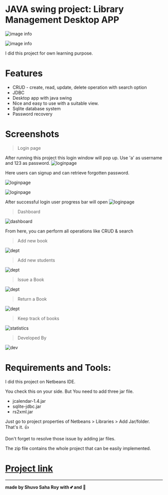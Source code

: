 # JAVA swing project: Library Management Desktop APP

![image info](project_images/ds.svg)
<!-- ![](https://img.shields.io/github/repo-size/itsvinayak/weather-app.svg?label=Repo%20size&style=flat-square)&nbsp; -->
![image info](project_images/made-with-java.svg)

I did this project for own learning purpose.

# Features
* CRUD - create, read, update, delete operation with search option
* JDBC
* Desktop app with java swing
* Nice and easy to use with a suitable view.
* Sqlite database system
* Password recovery


# Screenshots
> Login page

After running this project this login window will pop up.
Use 'a' as username and  123 as password.
![loginpage](project_images/login.png)

Here users can signup and can retrieve forgotten password.

![loginpage](project_images/signup.png)

![loginpage](project_images/forgetpassword.png)

After successful login user progress bar will open
![loginpage](project_images/loginprogress.png)

> Dashboard

![dashboard](project_images/dashboard.png)

From here, you can perform all operations like CRUD & search

> Add new book

![dept](project_images/newbook.png)

> Add new students

![dept](project_images/new_student.png)

> Issue a Book

![dept](project_images/issue_book.png)

> Return a Book

![dept](project_images/return_book.png)

>Keep track of books

![statistics](project_images/statistics.png)

> Developed By

![dev](project_images/about.png)


# Requirements and Tools:
I did this project on Netbeans IDE.

You check this on your side. But You need to add three jar file.

* jcalendar-1.4.jar
* sqlite-jdbc.jar
* rs2xml.jar

Just go to project properties of Netbeans > Libraries > Add Jar/folder. That's it. 👍

Don't forget to resolve those issue by adding jar files.

The zip file contains the whole project that can be easily implemented.

# <a href="https://github.com/ShuvoSahaRoy/java-project-library-management" ><strong>Project link</strong> </a>

---

<strong>made by Shuvo Saha Roy with 💕 and 🤘</strong>
